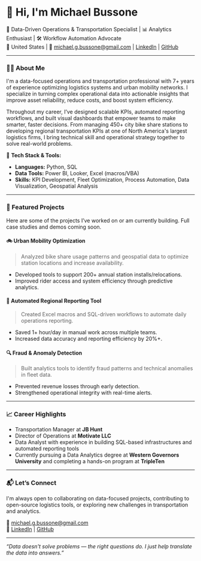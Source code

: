# 👋 Hi, I'm Michael Bussone

🚛 Data-Driven Operations & Transportation Specialist | 📊 Analytics Enthusiast | 🛠️ Workflow Automation Advocate  
📍 United States | 📧 michael.g.bussone@gmail.com | [LinkedIn](https://www.linkedin.com/in/michael-bussone/) | [GitHub](https://github.com/mbussone)

---

### 👨‍💻 About Me

I'm a data-focused operations and transportation professional with 7+ years of experience optimizing logistics systems and urban mobility networks. I specialize in turning complex operational data into actionable insights that improve asset reliability, reduce costs, and boost system efficiency.

Throughout my career, I’ve designed scalable KPIs, automated reporting workflows, and built visual dashboards that empower teams to make smarter, faster decisions. From managing 450+ city bike share stations to developing regional transportation KPIs at one of North America's largest logistics firms, I bring technical skill and operational strategy together to solve real-world problems.

🔧 **Tech Stack & Tools:**  
- **Languages:** Python, SQL  
- **Data Tools:** Power BI, Looker, Excel (macros/VBA)  
- **Skills:** KPI Development, Fleet Optimization, Process Automation, Data Visualization, Geospatial Analysis

---

### 📁 Featured Projects

Here are some of the projects I’ve worked on or am currently building. Full case studies and demos coming soon.

#### 🚲 Urban Mobility Optimization  
> Analyzed bike share usage patterns and geospatial data to optimize station locations and increase availability.

- Developed tools to support 200+ annual station installs/relocations.
- Improved rider access and system efficiency through predictive analytics.

#### 🧮 Automated Regional Reporting Tool  
> Created Excel macros and SQL-driven workflows to automate daily operations reporting.

- Saved 1+ hour/day in manual work across multiple teams.
- Increased data accuracy and reporting efficiency by 20%+.

#### 🔍 Fraud & Anomaly Detection  
> Built analytics tools to identify fraud patterns and technical anomalies in fleet data.

- Prevented revenue losses through early detection.
- Strengthened operational integrity with real-time alerts.

---

### 📈 Career Highlights

- Transportation Manager at **JB Hunt**  
- Director of Operations at **Motivate LLC**  
- Data Analyst with experience in building SQL-based infrastructures and automated reporting tools  
- Currently pursuing a Data Analytics degree at **Western Governors University** and completing a hands-on program at **TripleTen**

---

### 📬 Let’s Connect

I'm always open to collaborating on data-focused projects, contributing to open-source logistics tools, or exploring new challenges in transportation and analytics.  

📧 michael.g.bussone@gmail.com  
🔗 [LinkedIn](https://www.linkedin.com/in/michael-bussone/) | [GitHub](https://github.com/mbussone)

---

_“Data doesn't solve problems — the right questions do. I just help translate the data into answers.”_

